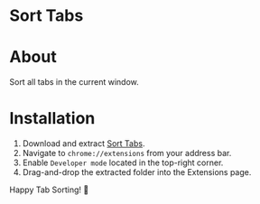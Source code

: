 # Sort Tabs

# About

Sort all tabs in the current window.

# Installation

1. Download and extract [Sort Tabs](https://github.com/peterthehan/sort-tabs/archive/master.zip).
2. Navigate to `chrome://extensions` from your address bar.
3. Enable `Developer mode` located in the top-right corner.
4. Drag-and-drop the extracted folder into the Extensions page.

Happy Tab Sorting! 🎉
